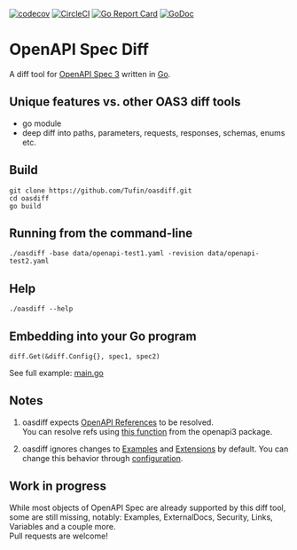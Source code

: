 [![codecov](https://codecov.io/gh/tufin/oasdiff/branch/master/graph/badge.svg?token=Y8BM6X77JY)](https://codecov.io/gh/tufin/oasdiff)
[![CircleCI](https://circleci.com/gh/Tufin/oasdiff.svg?style=svg)](https://circleci.com/gh/Tufin/oasdiff)
[![Go Report Card](https://goreportcard.com/badge/github.com/tufin/oasdiff)](https://goreportcard.com/report/github.com/tufin/oasdiff)
[![GoDoc](https://godoc.org/github.com/tufin/oasdiff?status.svg)](https://godoc.org/github.com/tufin/oasdiff)

# OpenAPI Spec Diff
A diff tool for [OpenAPI Spec 3](https://swagger.io/specification/) written in [Go](https://golang.org).

## Unique features vs. other OAS3 diff tools
- go module
- deep diff into paths, parameters, requests, responses, schemas, enums etc.

## Build
```
git clone https://github.com/Tufin/oasdiff.git
cd oasdiff
go build
```

## Running from the command-line
```
./oasdiff -base data/openapi-test1.yaml -revision data/openapi-test2.yaml
```

## Help
```
./oasdiff --help
```

## Embedding into your Go program
```
diff.Get(&diff.Config{}, spec1, spec2)
```
See full example: [main.go](main.go)

## Notes
1. oasdiff expects [OpenAPI References](https://swagger.io/docs/specification/using-ref/) to be resolved.  
You can resolve refs using [this function](https://pkg.go.dev/github.com/getkin/kin-openapi/openapi3#SwaggerLoader.ResolveRefsIn) from the openapi3 package.

2. oasdiff ignores changes to [Examples](https://swagger.io/specification/#example-object) and [Extensions](https://swagger.io/specification/#specification-extensions) by default. You can change this behavior through [configuration](diff/config.go).

## Work in progress
While most objects of OpenAPI Spec are already supported by this diff tool, some are still missing, notably: Examples, ExternalDocs, Security, Links, Variables and a couple more.  
Pull requests are welcome!


